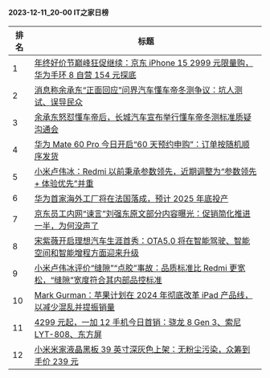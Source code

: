 #### 2023-12-11_20-00  IT之家日榜

| 排名 | 标题|
| --- | ---|
| 1 | [年终好价节巅峰狂促继续：京东 iPhone 15 2999 元限量购，华为手环 8 自营 154 元探底](https://www.ithome.com/0/738/334.htm) |
| 2 | [消息称余承东“正面回应”问界汽车懂车帝冬测争议：坑人测试、误导民众](https://www.ithome.com/0/738/342.htm) |
| 3 | [余承东怒怼懂车帝后，长城汽车宣布举行懂车帝冬测标准质疑沟通会](https://www.ithome.com/0/738/408.htm) |
| 4 | [华为 Mate 60 Pro 今日开启“60 天预约申购”：订单按随机顺序发货](https://www.ithome.com/0/738/344.htm) |
| 5 | [小米卢伟冰：Redmi 以前秉承参数领先，近期调整为“参数领先 + 体验优先”并重](https://www.ithome.com/0/738/312.htm) |
| 6 | [华为首家海外工厂将在法国落成，预计 2025 年底投产](https://www.ithome.com/0/738/323.htm) |
| 7 | [京东员工内网“谏言”刘强东原文部分内容曝光：促销简化推进一半，为何没声了](https://www.ithome.com/0/738/407.htm) |
| 8 | [宋紫薇开启理想汽车生涯首秀：OTA5.0 将在智能驾驶、智能空间和智能增程方面迎来升级](https://www.ithome.com/0/738/313.htm) |
| 9 | [小米卢伟冰评价“缝隙”“点胶”事故：品质标准比 Redmi 更宽松，“缝隙”宽度符合其内部品控标准](https://www.ithome.com/0/738/465.htm) |
| 10 | [Mark Gurman：苹果计划在 2024 年彻底改革 iPad 产品线，以减少混乱并提振销量](https://www.ithome.com/0/738/326.htm) |
| 11 | [4299 元起，一加 12 手机今日首销：骁龙 8 Gen 3、索尼 LYT-808、东方屏](https://www.ithome.com/0/738/333.htm) |
| 12 | [小米米家液晶黑板 39 英寸深灰色上架：无粉尘污染，众筹到手价 239 元](https://www.ithome.com/0/738/379.htm) |
